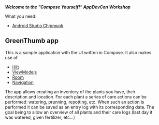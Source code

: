 ***Welcome to the "Compose Yourself!" AppDevCon Workshop***

What you need:

- [Android Studio Chipmunk](https://developer.android.com/studio/)

## GreenThumb app

This is a sample application with the UI written in Compose. It also makes use of

- [Hilt](https://developer.android.com/training/dependency-injection/hilt-android)
- [ViewModels](hhttps://developer.android.com/topic/libraries/architecture/viewmodel)
- [Room](https://developer.android.com/training/data-storage/room/)
- [Navigation](https://developer.android.com/jetpack/compose/navigation)

The app allows creating an inventory of the plants you have, their description and location. For
each plant a series of care actions can be performed: watering, prunning, repotting, etc. When such
an action is performed it can be saved as an entry log with its corresponding date. The goal being
to allow an overview of all plants and their care logs (last day it was watered, given fertilizer,
etc...)